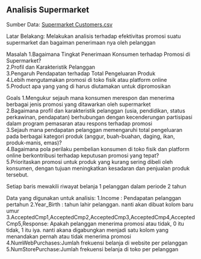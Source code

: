 ## Analisis Supermarket

Sumber Data: [Supermarket Customers.csv](https://github.com/vincentevans835/Target_Supermarket/blob/main/Supermarket%20Customers.csv)


Latar Belakang: Melakukan analisis terhadap efektivitas promosi suatu supermarket dan bagaiman penerimaan nya oleh pelanggan

Masalah
1.Bagaimana Tingkat Penerimaan Konsumen terhadap Promosi di Supermarket?  
2.Profil dan Karakteristik Pelanggan  
3.Pengaruh Pendapatan terhadap Total Pengeluaran Produk  
4.Lebih mengutamakan promosi di toko fisik atau platform online  
5.Product apa yang yang di harus diutamakan untuk dipromosikan

Goals
1.Mengukur sejauh mana konsumen merespon dan menerima berbagai jenis promosi yang ditawarkan oleh supermarket  
2.Bagaimana profil dan karakteristik pelanggan (usia, pendidikan, status perkawinan, pendapatan) berhubungan dengan kecenderungan partisipasi dalam program pemasaran atau respons terhadap promosi  
3.Sejauh mana pendapatan pelanggan memengaruhi total pengeluaran pada berbagai kategori produk (anggur, buah-buahan, daging, ikan, produk-manis, emas)?  
4.Bagaimana pola perilaku pembelian konsumen di toko fisik dan platform online berkontribusi terhadap keputusan promosi yang tepat?  
5.Prioritaskan promosi untuk produk yang kurang sering dibeli oleh konsumen, dengan tujuan meningkatkan kesadaran dan penjualan produk tersebut.

Setiap baris mewakili riwayat belanja 1 pelanggan dalam periode 2 tahun

Data yang digunakan untuk analisis:
1.Income : Pendapatan pelanggan pertahun
2.Year_Birth : tahun lahir pelanggan. nanti akan dibuat kolom baru umur 
3.AcceptedCmp1,AcceptedCmp2,AcceptedCmp3,AcceptedCmp4,AcceptedCmp5,Response: Apakah pelanggan menerima promosi atau tidak, 0 itu tidak, 1 itu iya. nanti akana digabungkan menjadi satu kolom yang menandakan pernah atau tidak menerima promosi
4.NumWebPurchases:Jumlah frekuensi belanja di website per pelanggan
5.NumStorePurchase:Jumlah frekuensi belanja di toko per pelanggan


